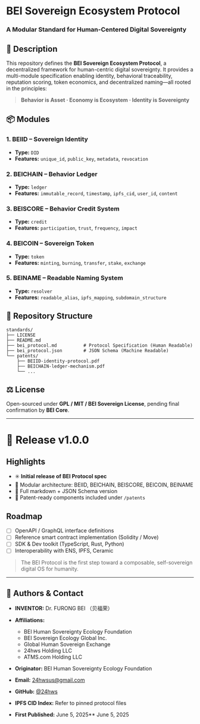 # BEI Sovereign Ecosystem Protocol

### A Modular Standard for Human-Centered Digital Sovereignty

## 📜 Description

This repository defines the **BEI Sovereign Ecosystem Protocol**, a decentralized framework for human-centric digital sovereignty. It provides a multi-module specification enabling identity, behavioral traceability, reputation scoring, token economics, and decentralized naming—all rooted in the principles:

> **Behavior is Asset · Economy is Ecosystem · Identity is Sovereignty**

## 📦 Modules

### 1. BEIID – Sovereign Identity

* **Type:** `DID`
* **Features:** `unique_id`, `public_key`, `metadata`, `revocation`

### 2. BEICHAIN – Behavior Ledger

* **Type:** `ledger`
* **Features:** `immutable_record`, `timestamp`, `ipfs_cid`, `user_id`, `content`

### 3. BEISCORE – Behavior Credit System

* **Type:** `credit`
* **Features:** `participation`, `trust`, `frequency`, `impact`

### 4. BEICOIN – Sovereign Token

* **Type:** `token`
* **Features:** `minting`, `burning`, `transfer`, `stake`, `exchange`

### 5. BEINAME – Readable Naming System

* **Type:** `resolver`
* **Features:** `readable_alias`, `ipfs_mapping`, `subdomain_structure`

## 📂 Repository Structure

```
standards/
├── LICENSE
├── README.md
├── bei_protocol.md          # Protocol Specification (Human Readable)
├── bei_protocol.json        # JSON Schema (Machine Readable)
└── patents/
    ├── BEIID-identity-protocol.pdf
    ├── BEICHAIN-ledger-mechanism.pdf
    └── ...
```

## ⚖️ License

Open-sourced under **GPL / MIT / BEI Sovereign License**, pending final confirmation by **BEI Core**.

---

# 🔖 Release v1.0.0

## Highlights

* ✳️ **Initial release of BEI Protocol spec**
* 💠 Modular architecture: BEIID, BEICHAIN, BEISCORE, BEICOIN, BEINAME
* 📜 Full markdown + JSON Schema version
* 🧪 Patent-ready components included under `/patents`

## Roadmap

* [ ] OpenAPI / GraphQL interface definitions
* [ ] Reference smart contract implementation (Solidity / Move)
* [ ] SDK & Dev toolkit (TypeScript, Rust, Python)
* [ ] Interoperability with ENS, IPFS, Ceramic

> The BEI Protocol is the first step toward a composable, self-sovereign digital OS for humanity.

---

## 🧾 Authors & Contact

* **INVENTOR:** Dr. FURONG BEI （贝福荣）
* **Affiliations:**

  * BEI Human Sovereignty Ecology Foundation
  * BEI Sovereign Ecology Global Inc.
  * Global Human Sovereign Exchange
  * 24hws Holding LLC
  * ATMS.com Holding LLC
* **Originator:** BEI Human Sovereignty Ecology Foundation
* **Email:** [24hwsus@gmail.com](mailto:24hwsus@gmail.com)
* **GitHub:** [@24hws](https://github.com/24hws)
* **IPFS CID Index:** Refer to pinned protocol files
* **First Published:** June 5, 2025\*\* June 5, 2025
